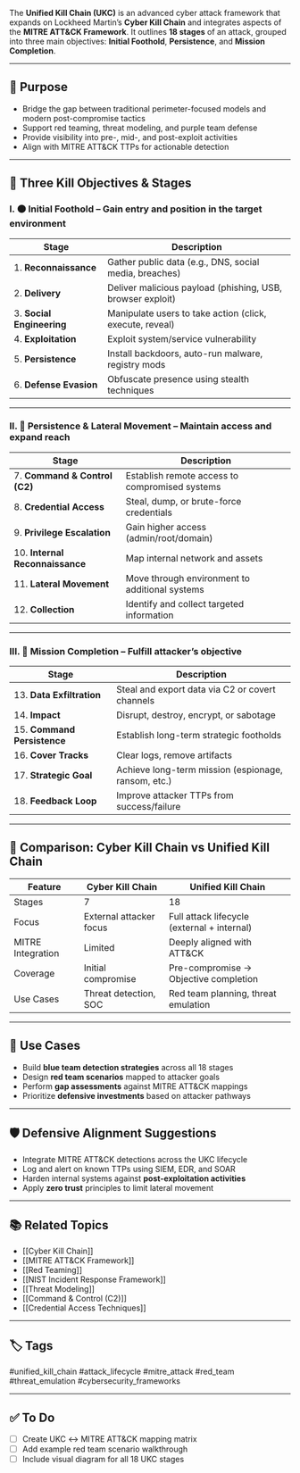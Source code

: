 The **Unified Kill Chain (UKC)** is an advanced cyber attack framework that expands on Lockheed Martin’s **Cyber Kill Chain** and integrates aspects of the **MITRE ATT&CK Framework**. It outlines **18 stages** of an attack, grouped into three main objectives: **Initial Foothold**, **Persistence**, and **Mission Completion**.

---

## 🎯 Purpose

- Bridge the gap between traditional perimeter-focused models and modern post-compromise tactics  
- Support red teaming, threat modeling, and purple team defense  
- Provide visibility into pre-, mid-, and post-exploit activities  
- Align with MITRE ATT&CK TTPs for actionable detection

---

## 🧱 Three Kill Objectives & Stages

### I. 🟠 **Initial Foothold** – Gain entry and position in the target environment

| Stage                      | Description                                            |
|----------------------------|--------------------------------------------------------|
| 1. **Reconnaissance**       | Gather public data (e.g., DNS, social media, breaches)|
| 2. **Delivery**             | Deliver malicious payload (phishing, USB, browser exploit) |
| 3. **Social Engineering**   | Manipulate users to take action (click, execute, reveal) |
| 4. **Exploitation**         | Exploit system/service vulnerability                  |
| 5. **Persistence**          | Install backdoors, auto-run malware, registry mods    |
| 6. **Defense Evasion**      | Obfuscate presence using stealth techniques           |

---

### II. 🔵 **Persistence & Lateral Movement** – Maintain access and expand reach

| Stage                       | Description                                            |
|-----------------------------|--------------------------------------------------------|
| 7. **Command & Control (C2)** | Establish remote access to compromised systems       |
| 8. **Credential Access**     | Steal, dump, or brute-force credentials               |
| 9. **Privilege Escalation**  | Gain higher access (admin/root/domain)               |
|10. **Internal Reconnaissance**| Map internal network and assets                      |
|11. **Lateral Movement**      | Move through environment to additional systems        |
|12. **Collection**            | Identify and collect targeted information             |

---

### III. 🔴 **Mission Completion** – Fulfill attacker’s objective

| Stage                  | Description                                        |
|------------------------|----------------------------------------------------|
|13. **Data Exfiltration**| Steal and export data via C2 or covert channels   |
|14. **Impact**           | Disrupt, destroy, encrypt, or sabotage            |
|15. **Command Persistence**| Establish long-term strategic footholds         |
|16. **Cover Tracks**     | Clear logs, remove artifacts                      |
|17. **Strategic Goal**   | Achieve long-term mission (espionage, ransom, etc.)|
|18. **Feedback Loop**    | Improve attacker TTPs from success/failure        |

---

## 🧠 Comparison: Cyber Kill Chain vs Unified Kill Chain

| Feature             | Cyber Kill Chain        | Unified Kill Chain                     |
|---------------------|--------------------------|----------------------------------------|
| Stages              | 7                        | 18                                     |
| Focus               | External attacker focus  | Full attack lifecycle (external + internal) |
| MITRE Integration   | Limited                  | Deeply aligned with ATT&CK             |
| Coverage            | Initial compromise       | Pre-compromise → Objective completion  |
| Use Cases           | Threat detection, SOC    | Red team planning, threat emulation    |

---

## 🔧 Use Cases

- Build **blue team detection strategies** across all 18 stages  
- Design **red team scenarios** mapped to attacker goals  
- Perform **gap assessments** against MITRE ATT&CK mappings  
- Prioritize **defensive investments** based on attacker pathways

---

## 🛡️ Defensive Alignment Suggestions

- Integrate MITRE ATT&CK detections across the UKC lifecycle  
- Log and alert on known TTPs using SIEM, EDR, and SOAR  
- Harden internal systems against **post-exploitation activities**  
- Apply **zero trust** principles to limit lateral movement

---

## 📚 Related Topics

- [[Cyber Kill Chain]]  
- [[MITRE ATT&CK Framework]]  
- [[Red Teaming]]  
- [[NIST Incident Response Framework]]  
- [[Threat Modeling]]  
- [[Command & Control (C2)]]  
- [[Credential Access Techniques]]

---

## 🏷 Tags

#unified_kill_chain #attack_lifecycle #mitre_attack #red_team #threat_emulation #cybersecurity_frameworks

---

## ✅ To Do

- [ ] Create UKC ↔ MITRE ATT&CK mapping matrix  
- [ ] Add example red team scenario walkthrough  
- [ ] Include visual diagram for all 18 UKC stages
